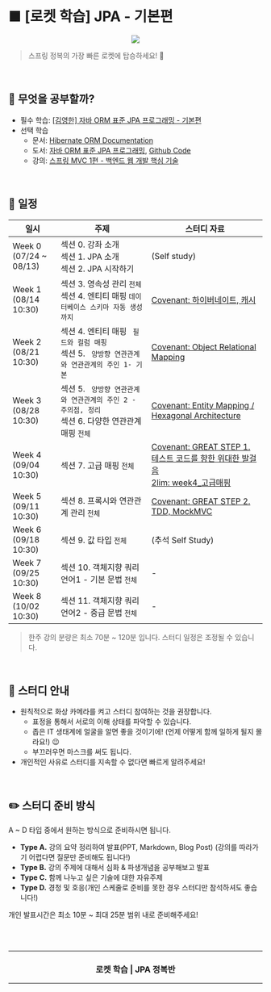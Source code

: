 <h1>
■ [로켓 학습] JPA - 기본편
</h1>

<p align="center">
    <img src="./_raw/rocket.jpg" />
</p>

> 스프링 정복의 가장 빠른 로켓에 탑승하세요! 🚀 

<br />

## 📖 무엇을 공부할까?

- 필수 학습: [[김영한] 자바 ORM 표준 JPA 프로그래밍 - 기본편](https://www.inflearn.com/course/ORM-JPA-Basic)
- 선택 학습
    - 문서: [Hibernate ORM Documentation](http://hibernate.org/orm/documentation/5.5/)
    - 도서: [자바 ORM 표준 JPA 프로그래밍](http://www.yes24.com/Product/Goods/19040233?OzSrank=1), [Github Code](https://github.com/holyeye/jpabook)
    - 강의: [스프링 MVC 1편 - 백엔드 웹 개발 핵심 기술](https://www.inflearn.com/course/%EC%8A%A4%ED%94%84%EB%A7%81-mvc-1)

<br />

<!-- 

## 😀 참가 맴버

<table>
  <tr>
    <td align="center"><a href="https://github.com/KoEonYack"><img src="https://avatars.githubusercontent.com/u/28642484?v=4?s=100" width="100px;" alt=""/><br /><sub><b>Covenant</b></sub></a><br /></td>
    <td align="center"><a href="https://github.com/esesil"><img src="https://avatars.githubusercontent.com/u/72774479?v=4?s=100" width="100px;" alt=""/><br /><sub><b>esesil</b></sub></a><br /></td>
    <td align="center"><a href="https://github.com/jihyunhillpark"><img src="https://avatars.githubusercontent.com/u/29705409?v=4?s=100" width="100px;" alt=""/><br /><sub><b>jihyunPark</b></sub></a><br /></td>
    <td align="center"><a href="https://github.com/osj3474"><img src="https://avatars.githubusercontent.com/u/42775225?v=4?v=4?s=100" width="100px;" alt=""/><br /><sub><b>Sangjin Oh
</b></sub></a><br /></td>
    <td align="center"><a href="https://github.com/Joylish"><img src="https://avatars.githubusercontent.com/u/52230415?v=4?s=100" width="100px;" alt=""/><br /><sub><b>Joylish</b></sub></a><br /></td>
</tr>
</table>

<br />

-->

## 📅 일정

<table>
    <thead>
        <tr>
            <th> 일시 </th>
            <th> 주제 </th>
            <th> 스터디 자료 </th>
        </tr>
    </thead>
    <tbody>        
        <tr>
            <td> Week 0 <br /> 
                (07/24 ~ 08/13)
            </td>
            <td> 
                섹션 0. 강좌 소개 <br />
                섹션 1. JPA 소개 <br />
                섹션 2. JPA 시작하기
            </td>
            <td>
                (Self study)
            </td>
        </tr>
        <tr>
            <td> 
                Week 1 <br />
                (08/14 10:30)
            </td>
            <td>
                섹션 3. 영속성 관리 <code>전체</code> <br />
                섹션 4. 엔티티 매핑 <code>데이터베이스 스키마 자동 생성 까지</code> <br />
            </td>
            <td>
                <a href="https://www.slideshare.net/ssuser8f4c99/jpa-week1"> Covenant: 하이버네이트, 캐시 </a>
            </td>
        </tr>
        <tr>
            <td> 
                Week 2 <br />
                (08/21 10:30)
            </td>
            <td>
                섹션 4. 엔티티 매핑 <code> 필드와 컬럼 매핑 </code> <br />
                섹션 5. <code> 양방향 연관관계와 연관관계의 주인 1- 기본 </code>
            </td>
            <td>
                <a href="https://www.slideshare.net/ssuser8f4c99/jpa-week2-object-relational-mapping"> Covenant: Object Relational Mapping </a>
            </td>
        </tr>
        <tr>
            <td> 
                Week 3 <br />
                (08/28 10:30)
            </td>
            <td>
                섹션 5. <code> 양방향 연관관계와 연관관계의 주인 2 - 주의점, 정리 </code> <br />
                섹션 6. 다양한 연관관계 매핑 <code>전체</code> 
            </td>
            <td>
                <a href="https://www.slideshare.net/ssuser8f4c99/jpa-week3-entity-mapping-hexagonal-architecture-250068805"> Covenant: Entity Mapping / Hexagonal Architecture </a>
            </td>
        </tr>
        <tr>
            <td> 
                Week 4 <br />
                (09/04 10:30)
            </td>
            <td>
                섹션 7. 고급 매핑 <code>전체</code> 
            </td>
            <td>
                <a href="https://www.slideshare.net/ssuser8f4c99/great-step-1"> Covenant: GREAT STEP 1. 테스트 코드를 향한 위대한 발걸음 </a><br />
                <a href="week04/2lim/week4_고급매핑.pdf"> 2lim: week4_고급매핑 </a>
            </td>
        </tr>
        <tr>
            <td> 
                Week 5 <br />
                (09/11 10:30)
            </td>
            <td>
                섹션 8. 프록시와 연관관계 관리 <code>전체</code> 
            </td>
            <td>
                <a href="https://www.slideshare.net/ssuser8f4c99/great-step-2-tdd-mockmvc"> Covenant: GREAT STEP 2. TDD, MockMVC </a>
            </td>
        </tr>
        <tr>
            <td> 
                Week 6 <br />
                (09/18 10:30)
            </td>
            <td>
                섹션 9. 값 타입 <code>전체</code> 
            </td>
            <td>
                (추석 Self Study)
            </td>
        </tr>
        <tr>
            <td> 
                Week 7 <br />
                (09/25 10:30)
            </td>
            <td>
                섹션 10. 객체지향 쿼리 언어1 - 기본 문법 <code>전체</code> 
            </td>
            <td>
                -
            </td>
        </tr>
        <tr>
            <td> 
                Week 8 <br />
                (10/02 10:30)
            </td>
            <td>
                섹션 11. 객체지향 쿼리 언어2 - 중급 문법 <code>전체</code> 
            </td>
            <td>
                -
            </td>
        </tr>
    </tbody>
</table>

> 한주 강의 분량은 최소 70분 ~ 120분 입니다.
> 스터디 일정은 조정될 수 있습니다.

<br />

## 📣 스터디 안내
- 원칙적으로 화상 카메라를 켜고 스터디 참여하는 것을 권장합니다.
    - 표정을 통해서 서로의 이해 상태를 파악할 수 있습니다.
    - 좁은 IT 생태계에 얼굴을 알면 좋을 것이기에! (언제 어떻게 함께 일하게 될지 몰라요!) 😉
    - 부끄러우면 마스크를 써도 됩니다.
- 개인적인 사유로 스터디를 지속할 수 없다면 빠르게 알려주세요! 

<br />

## ✏️ 스터디 준비 방식

A ~ D 타입 중에서 원하는 방식으로 준비하시면 됩니다. 

- __Type A.__ 강의 요약 정리하여 발표(PPT, Markdown, Blog Post) (강의를 따라가기 어렵다면 질문만 준비해도 됩니다!)
- __Type B.__ 강의 주제에 대해서 심화 & 파생개념을 공부해보고 발표
- __Type C.__ 함께 나누고 싶은 기술에 대한 자유주제
- __Type D.__ 경청 및 호응(개인 스케줄로 준비를 못한 경우 스터디만 참석하셔도 좋습니다!)

개인 발표시간은 최소 10분 ~ 최대 25분 범위 내로 준비해주세요!

<br />
<br />

<!-- Bottom -->
<hr />
<div align=center>
    <h3> 로켓 학습 | JPA 정복반 </h3>
</div>
<hr />

